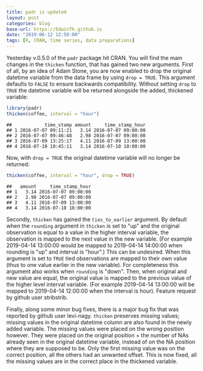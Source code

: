 ```yaml
---
title: padr is updated
layout: post
categories: blog
base-url: https://EdwinTh.github.io
date: "2019-06-12 12:50:00"
tags: [R, CRAN, time series, data preparations]
---
```


Yesterday v.0.5.0 of the `padr` package hit CRAN. You will find the main changes in the `thicken` function, that has gained two new arguments. First of all, by an idea of Adam Stone, you are now enabled to drop the original datetime variable from the data frame by using `drop = TRUE`. This argument defaults to `FALSE` to ensure backwards compatibility. Without setting `drop` to `TRUE` the datetime variable will be returned alongside the added, thickened variable:


```r
library(padr)
thicken(coffee, interval = "hour")
```

```
##            time_stamp amount     time_stamp_hour
## 1 2016-07-07 09:11:21   3.14 2016-07-07 09:00:00
## 2 2016-07-07 09:46:48   2.98 2016-07-07 09:00:00
## 3 2016-07-09 13:25:17   4.11 2016-07-09 13:00:00
## 4 2016-07-10 10:45:11   3.14 2016-07-10 10:00:00
```

Now, with `drop = TRUE` the original datetime variable will no longer be returned:


```r
thicken(coffee, interval = "hour", drop = TRUE)
```

```
##   amount     time_stamp_hour
## 1   3.14 2016-07-07 09:00:00
## 2   2.98 2016-07-07 09:00:00
## 3   4.11 2016-07-09 13:00:00
## 4   3.14 2016-07-10 10:00:00
```

Secondly, `thicken` has gained the `ties_to_earlier` argument. By default when the `rounding` argument in `thicken` is set to "up" and the original observation is equal to a value in the higher interval variable, the observation is mapped to the next value in the new variable. (For example 2019-04-14 13:00:00 would be mapped to 2019-04-14 14:00:00 when rounding is "up" and interval is "hour".) This can be undesired. When this argument is set to `TRUE` tied observations are mapped to their own value (thus to one value earlier in the new variable). For completeness this argument also works when `rounding` is "down". Then, when original and new value are equal, the original value is mapped to the previous value of the higher level interval variable. (For example 2019-04-14 13:00:00 will be mapped to 2019-04-14 12:00:00 when the interval is hour). Feature request by github user stribstrib.

Finally, along some minor bug fixes, there is a major bug fix that was reported by github user levi-nagy. `thicken` preserves missing values; missing values in the original datetime column are also found in the newly added variable. The missing values were placed on the wrong position however. They were placed on the original position + the number of NAs already seen in the original datetime variable, instead of on the NA position where they are supposed to be. Only the first missing value was on the correct position, all the others had an unwanted offset. This is now fixed, all the missing values are in the correct place in the thickened variable.



